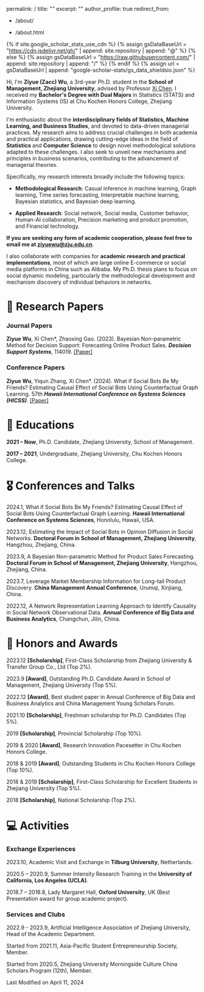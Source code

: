 permalink: /
title: ""
excerpt: ""
author_profile: true
redirect_from:

* /about/

* /about.html

{% if site.google_scholar_stats_use_cdn %}
{% assign gsDataBaseUrl = "https://cdn.jsdelivr.net/gh/" | append: site.repository | append: "@" %}
{% else %}
{% assign gsDataBaseUrl = "https://raw.githubusercontent.com/" | append: site.repository | append: "/" %}
{% endif %}
{% assign url = gsDataBaseUrl | append: "google-scholar-stats/gs_data_shieldsio.json" %}



Hi, I'm **Ziyue (Zacc) Wu**, a 3rd-year Ph.D. student in the **School of Management, Zhejiang University**, advised by Professor [Xi Chen](https://person.zju.edu.cn/chenxi/). I received my **Bachelor's Degree with Dual Majors** in Statistics (STATS) and Information Systems (IS) at Chu Kochen Honors College, Zhejiang University.

I'm enthusiastic about the **interdisciplinary fields of Statistics, Machine Learning, and Business Studies**, and devoted to data-driven managerial practices. My research aims to address crucial challenges in both academia and practical applications, drawing cutting-edge ideas in the field of **Statistics** and **Computer Science** to design novel methodological solutions adapted to these challenges. I also seek to unveil new mechanisms and principles in business scenarios, contributing to the advancement of managerial theories.

Specifically, my research interests broadly include the following topics:

* **Methodological Research**: Casual inference in machine learning, Graph learning,
  Time series forecasting, Interpretable machine learning, Bayesian statistics, and Bayesian deep learning.

* **Applied Research**: Social network, Social media, Customer behavior, Human-AI collaboration, Precision marketing and product promotion, and Financial technology.

**If you are seeking any form of academic cooperation, please feel free to email me at ziyuewu@zju.edu.cn**.

I also collaborate with companies for **academic research and practical implementations**, most of which are large online E-commerce or social media platforms in China such as Alibaba. My Ph.D. thesis plans to focus on social dynamic modeling, particularly the methodological development and mechanism discovery of individual behaviors in networks.

# 📝 Research Papers

### Journal Papers

**Ziyue Wu**, Xi Chen*, Zhaoxing Gao. (2023). Bayesian Non-parametric Method for Decision Support: Forecasting Online Product Sales. ***Decision Support Systems***, 114019. [[Paper]](https://doi.org/10.1016/j.dss.2023.114019)

### Conference Papers

**Ziyue Wu**, Yiqun Zhang, Xi Chen*. (2024). What if Social Bots Be My Friends? Estimating Causal Effect of Social Bots Using Counterfactual Graph Learning. 57th ***Hawaii International Conference on Systems Sciences (HICSS)***. [[Paper]](https://scholarspace.manoa.hawaii.edu/items/67acb13c-4e3e-43cd-bbc6-c43fbfdfb4a1)

# 📖 Educations

**2021 – Now**, Ph.D. Candidate, Zhejiang University, School of Management.

**2017 – 2021**, Undergraduate, Zhejiang University, Chu Kochen Honors College.



# 🎖 Conferences and Talks

2024.1, What if Social Bots Be My Friends? Estimating Causal Effect of Social Bots Using Counterfactual Graph Learning. **Hawaii International Conference on Systems Sciences**, Honolulu, Hawaii, USA.

2023.12, Estimating the Impact of Social Bots in Opinion Diffusion in Social Networks. **Doctoral Forum in School of Management, Zhejiang University**, Hangzhou, Zhejiang, China.

2023.9, A Bayesian Non-parametric Method for Product Sales Forecasting. **Doctoral Forum in School of Management, Zhejiang University**, Hangzhou, Zhejiang, China.

2023.7, Leverage Market Membership Information for Long-tail Product Discovery. **China Management Annual Conference**, Urumqi, Xinjiang, China.

2022.12, A Network Representation Learning Approach to Identify Causality in Social Network Observational Data. **Annual Conference of Big Data and Business Analytics**, Changchun, Jilin, China.



# 🎉 Honors and Awards

2023.12 **[Scholarship]**, First-Class Scholarship from Zhejiang University & Transfer Group Co., Ltd (Top 2%).

2023.9 **[Award]**, Outstanding Ph.D. Candidate Award in School of Management, Zhejiang University (Top 5%).

2022.12 **[Award]**, Best student paper in Annual Conference of Big Data and Business Analytics and China Management Young Scholars Forum.

2021.10 **[Scholarship]**, Freshman scholarship for Ph.D. Candidates (Top 5%).

2019 **[Scholarship]**, Provincial Scholarship (Top 10%).

2019 & 2020 **[Award]**, Research Innovation Pacesetter in Chu Kochen Honors College.

2018 & 2019 **[Award]**, Outstanding Students in Chu Kochen Honors College (Top 10%).

2018 & 2019 **[Scholarship]**, First-Class Scholarship for Excellent Students in Zhejiang University (Top 5%).

2018 **[Scholarship]**, National Scholarship (Top 2%).

# 💻 Activities

### Exchange Experiences

2023.10, Academic Visit and Exchange in **Tilburg University**, Netherlands.

2020.5 – 2020.9, Summer Intensity Research Training in the **University of California, Los Angeles (UCLA)**.

2018.7 – 2018.8, Lady Margaret Hall, **Oxford University**, UK (Best Presentation award for group academic project).

### Services and Clubs

2022.9 - 2023.9, Artificial Intelligence Association of Zhejiang University, Head of the Academic Department.

Started from 2021.11, Asia-Pacific Student Entrepreneurship Society, Member.

Started from 2020.5, Zhejiang University Morningside Culture China Scholars Program (12th), Member.

Last Modified on April 11, 2024
